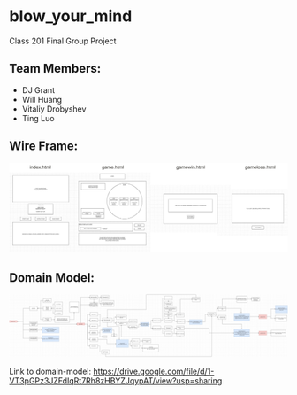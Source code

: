 # blow_your_mind
Class 201 Final Group Project

## Team Members:
- DJ Grant
- Will Huang
- Vitaliy Drobyshev
- Ting Luo

## Wire Frame:

![wireframe](https://github.com/class201-team-cold-brew/blow_your_mind/blob/master/img/wireframe/wireframe.jpg)

## Domain Model:

![domain-model](https://github.com/class201-team-cold-brew/blow_your_mind/blob/master/img/wireframe/domain-modeling.jpg)

Link to domain-model: https://drive.google.com/file/d/1-VT3pGPz3JZFdIqRt7Rh8zHBYZJqypAT/view?usp=sharing
